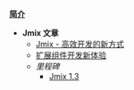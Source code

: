 [**简介**](README "世开科技简介")

<!-- - [Hello World](zh-cn/hello-world "the best RAD platform") -->


* **Jmix 文章**
  * [Jmix - 高效开发的新方式](zh-cn/jmix/jmix-introduction "Jmix - 业务系统高效开发的新方式")
  * [扩展组件开发新体验](zh-cn/jmix/jmix-new-dev-way "Jmix 扩展组件开发新体验")
  - _里程碑_
    * [Jmix 1.3](zh-cn/jmix/releases/jmix-1.3 "Jmix1.3 版本")
    
